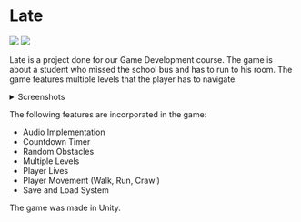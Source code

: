 # Late
<img src="https://img.shields.io/badge/C%23-239120?style=for-the-badge&logo=c-sharp&logoColor=white" /> <img src="https://img.shields.io/badge/Unity-100000?style=for-the-badge&logo=unity&logoColor=white" />

Late is a project done for our Game Development course. The game is about a student who missed the school bus and has to run to his room. The game features multiple levels that the player has to navigate. 

<details>
<summary>Screenshots</summary>

<br>

![Screenshot (513)](https://github.com/Adr029/Late/assets/108637165/bd96cfa5-369d-4a2e-8d8e-97f3f72f355d)
![Screenshot (519)](https://github.com/Adr029/Late/assets/108637165/ce02099f-178e-4038-9372-9372973511b5)
![Screenshot (520)](https://github.com/Adr029/Late/assets/108637165/ef647153-9c4c-4294-913e-8106941e4a69)
![Screenshot (521)](https://github.com/Adr029/Late/assets/108637165/89b19c85-6079-4670-b4ca-d7ab049e55f6)




</details>

The following features are incorporated in the game:

* Audio Implementation
* Countdown Timer
* Random Obstacles
* Multiple Levels
* Player Lives
* Player Movement (Walk, Run, Crawl)
* Save and Load System

The game was made in Unity.
